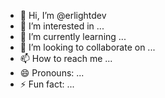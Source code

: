 - 👋 Hi, I’m @erlightdev
- 👀 I’m interested in ...
- 🌱 I’m currently learning ...
- 💞️ I’m looking to collaborate on ...
- 📫 How to reach me ...
- 😄 Pronouns: ...
- ⚡ Fun fact: ...

<!---
erlightdev/erlightdev is a ✨ special ✨ repository because its `README.md` (this file) appears on your GitHub profile.
You can click the Preview link to take a look at your changes.
--->
